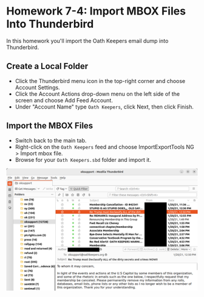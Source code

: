 # Homework 7-4: Import MBOX Files Into Thunderbird

In this homework you'll import the Oath Keepers email dump into Thunderbird.

## Create a Local Folder

- Click the Thunderbird menu icon in the top-right corner and choose Account Settings.
- Click the Account Actions drop-down menu on the left side of the screen and choose Add Feed Account.
- Under "Account Name" type `Oath Keepers`, click Next, then click Finish.

## Import the MBOX Files

- Switch back to the main tab.
- Right-click on the `Oath Keepers` feed and choose ImportExportTools NG > Import mbox file.
- Browse for your `Oath Keepers.sbd` folder and import it.

![Oath Keepers email in Thunderbird](./homework-7-4.png)